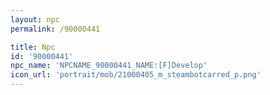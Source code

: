 ```yaml
---
layout: npc
permalink: /90000441

title: Npc
id: '90000441'
npc_name: 'NPCNAME_90000441_NAME:[F]Develop'
icon_url: 'portrait/mob/21000405_m_steambotcarred_p.png'
---
```

